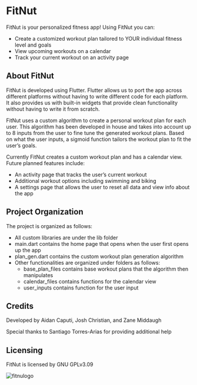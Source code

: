 # FitNut

FitNut is your personalized fitness app! Using FitNut you can:
- Create a customized workout plan tailored to YOUR individual fitness level and goals
- View upcoming workouts on a calendar
- Track your current workout on an activity page

## About FitNut
FitNut is developed using Flutter. Flutter allows us to port the app across different platforms without having to write different code for each platform. It also provides us with built-in widgets that provide clean functionality without having to write it from scratch. 

FitNut uses a custom algorithm to create a personal workout plan for each user. This algorithm has been developed in house and takes into account up to 8 inputs from the user to fine tune the generated workout plans. Based on what the user inputs, a sigmoid function tailors the workout plan to fit the user’s goals.

Currently FitNut creates a custom workout plan and has a calendar view. Future planned features include:
- An activity page that tracks the user’s current workout
- Additional workout options including swimming and biking
- A settings page that allows the user to reset all data and view info about the app

## Project Organization
The project is organized as follows:
- All custom libraries are under the lib folder
- main.dart contains the home page that opens when the user first opens up the app
- plan_gen.dart contains the custom workout plan generation algorithm 
- Other functionalities are organized under folders as follows:
  - base_plan_files contains base workout plans that the algorithm then manipulates
  - calendar_files contains functions for the calendar view
  - user_inputs contains function for the user input

## Credits
Developed by Aidan Caputi, Josh Christian, and Zane Middaugh

Special thanks to Santiago Torres-Arias for providing additional help

## Licensing
FitNut is licensed by GNU GPLv3.09

![fitnulogo](https://user-images.githubusercontent.com/70337097/231203485-eeb0b041-3433-40c5-baf2-d0ddc00fe07a.jpg)

